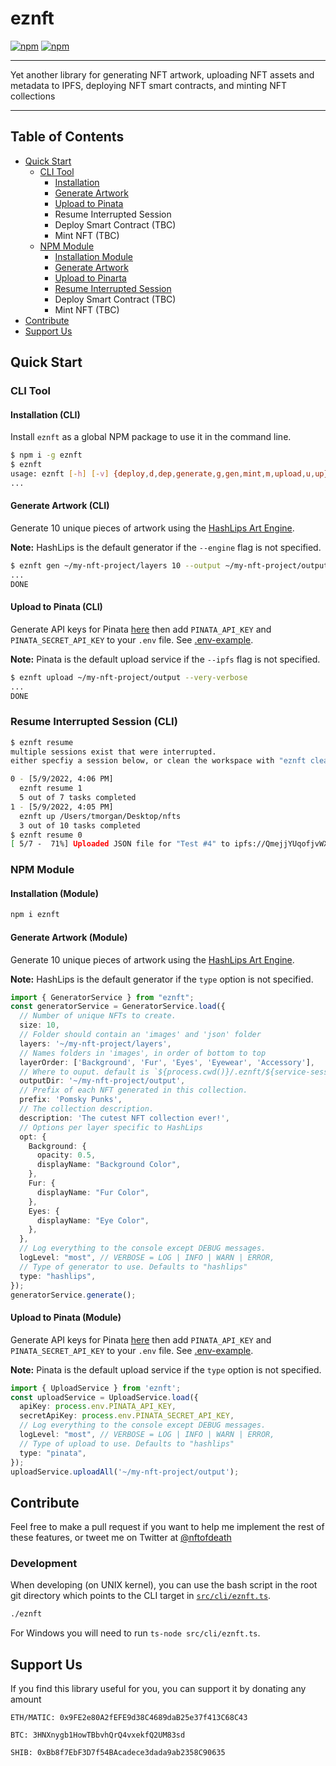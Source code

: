 # eznft

[![npm](https://img.shields.io/npm/dm/eznft.svg?maxAge=600)](https://www.npmjs.com/package/eznft)
[![npm](https://img.shields.io/npm/l/eznft.svg?maxAge=600)](https://github.com/noodleofdeath/eznft/blob/main/LICENSE)

---

Yet another library for generating NFT artwork, uploading NFT assets and metadata to IPFS, deploying NFT smart contracts, and minting NFT collections

---

## Table of Contents

- [Quick Start](#quick-start)
  - [CLI Tool](#cli-tool)
    - [Installation](#installation-cli)
    - [Generate Artwork](#generate-artwork-cli)
    - [Upload to Pinata](#upload-to-pinata-cli)
    - Resume Interrupted Session
    - Deploy Smart Contract (TBC)
    - Mint NFT (TBC)
  - [NPM Module](#npm-module)
    - [Installation Module](#installation-module)
    - [Generate Artwork](#generate-artwork-module)
    - [Upload to Pinarta](#upload-to-pinata-module)
    - [Resume Interrupted Session](#resume-interrupted-session-cli)
    - Deploy Smart Contract (TBC)
    - Mint NFT (TBC)
- [Contribute](#contribute)
- [Support Us](#support-us)

## Quick Start

### CLI Tool

#### Installation (CLI)

Install `eznft` as a global NPM package to use it in the command line.

```bash
$ npm i -g eznft
$ eznft
usage: eznft [-h] [-v] {deploy,d,dep,generate,g,gen,mint,m,upload,u,up} ...
...
```

#### Generate Artwork (CLI)

Generate 10 unique pieces of artwork using the [HashLips Art Engine](https://github.com/HashLips/hashlips_art_engine).

__Note:__ HashLips is the default generator if the `--engine` flag is not specified.

```bash
$ eznft gen ~/my-nft-project/layers 10 --output ~/my-nft-project/output
...
DONE
```

#### Upload to Pinata (CLI)

Generate API keys for Pinata [here](https://app.pinata.cloud/keys) then
add `PINATA_API_KEY` and `PINATA_SECRET_API_KEY` to your `.env` file. See [.env-example](.env-example).

__Note:__ Pinata is the default upload service if the `--ipfs` flag is not specified.

```bash
$ eznft upload ~/my-nft-project/output --very-verbose
...
DONE
```

### Resume Interrupted Session (CLI)

```bash
$ eznft resume
multiple sessions exist that were interrupted.
either specfiy a session below, or clean the workspace with "eznft clean"

0 - [5/9/2022, 4:06 PM]
  eznft resume 1
  5 out of 7 tasks completed
1 - [5/9/2022, 4:05 PM]
  eznft up /Users/tmorgan/Desktop/nfts
  3 out of 10 tasks completed
$ eznft resume 0
[ 5/7 -  71%] Uploaded JSON file for "Test #4" to ipfs://QmejjYUqofjvWX7WTg74sPxL6gwQymwiJru9BaSASNCjcR
```

### NPM Module

#### Installation (Module)

```bash
npm i eznft
```

#### Generate Artwork (Module)

Generate 10 unique pieces of artwork using the [HashLips Art Engine](https://github.com/HashLips/hashlips_art_engine).

__Note:__ HashLips is the default generator if the `type` option is not specified.

```typescript
import { GeneratorService } from "eznft";
const generatorService = GeneratorService.load({
  // Number of unique NFTs to create.
  size: 10, 
  // Folder should contain an 'images' and 'json' folder
  layers: '~/my-nft-project/layers', 
  // Names folders in 'images', in order of bottom to top
  layerOrder: ['Background', 'Fur', 'Eyes', 'Eyewear', 'Accessory'], 
  // Where to ouput. default is `${process.cwd()}/.eznft/${service-session}/build`.
  outputDir: '~/my-nft-project/output', 
  // Prefix of each NFT generated in this collection.
  prefix: 'Pomsky Punks',
  // The collection description.
  description: 'The cutest NFT collection ever!', 
  // Options per layer specific to HashLips
  opt: {
    Background: {
      opacity: 0.5,
      displayName: "Background Color",
    },
    Fur: {
      displayName: "Fur Color",
    },
    Eyes: {
      displayName: "Eye Color",
    },
  },
  // Log everything to the console except DEBUG messages.
  logLevel: "most", // VERBOSE = LOG | INFO | WARN | ERROR,
  // Type of generator to use. Defaults to "hashlips"
  type: "hashlips",
});
generatorService.generate();
```

#### Upload to Pinata (Module)

Generate API keys for Pinata [here](https://app.pinata.cloud/keys) then
add `PINATA_API_KEY` and `PINATA_SECRET_API_KEY` to your `.env` file. See [.env-example](.env-example).

__Note:__ Pinata is the default upload service if the `type` option is not specified.

```typescript
import { UploadService } from 'eznft';
const uploadService = UploadService.load({
  apiKey: process.env.PINATA_API_KEY,
  secretApiKey: process.env.PINATA_SECRET_API_KEY,
  // Log everything to the console except DEBUG messages.
  logLevel: "most", // VERBOSE = LOG | INFO | WARN | ERROR,
  // Type of upload to use. Defaults to "hashlips"
  type: "pinata",
});
uploadService.uploadAll('~/my-nft-project/output');
```

## Contribute

Feel free to make a pull request if you want to help me implement the rest of these features,
or tweet me on Twitter at [@nftofdeath](https://twitter.com/nftofdeath)

### Development

When developing (on UNIX kernel), you can use the bash script in the root git directory which points
to the CLI target in [`src/cli/eznft.ts`](https://github.com/NoodleOfDeath/eznft/blob/main/src/cli/eznft.ts).

```bash
./eznft
```

For Windows you will need to run `ts-node src/cli/eznft.ts`.

## Support Us

If you find this library useful for you, you can support it by donating any amount

`ETH/MATIC: 0x9FE2e80A2fEFE9d38C4689daB25e37f413C68C43`

`BTC: 3HNXnygb1HowTBbvhQrQ4vxekfQ2UM83sd`

`SHIB: 0xBb8f7EbF3D7f54BAcadece3dada9ab2358C90635`
